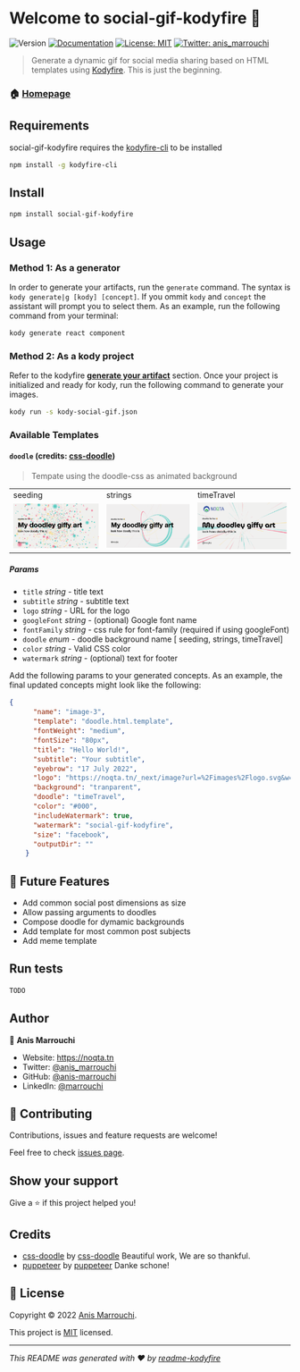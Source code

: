 # Welcome to social-gif-kodyfire 👋
![Version](https://img.shields.io/badge/version-0.0.5-blue.svg?cacheSeconds=2592000)
[![Documentation](https://img.shields.io/badge/documentation-yes-brightgreen.svg)](https://github.com/nooqta/kodyfire#install-a-kody)
[![License: MIT](https://img.shields.io/badge/License-MIT-yellow.svg)](https://github.com/nooqta/kodyfire/blob/main/LICENSE)
[![Twitter: anis\_marrouchi](https://img.shields.io/twitter/follow/anis\_marrouchi.svg?style=social)](https://twitter.com/anis\_marrouchi)

> Generate a dynamic gif for social media sharing based on HTML templates using [Kodyfire](https://github.com/nooqta/kodyfire). This is just the beginning.

### 🏠 [Homepage](https://github.com/nooqta/kodyfire)

## Requirements

social-gif-kodyfire requires the [kodyfire-cli](https://github.com/nooqta/kodyfire) to be installed

```sh
npm install -g kodyfire-cli
```
## Install

```sh
npm install social-gif-kodyfire
```

## Usage

### Method 1: As a generator
In order to generate your artifacts, run the `generate` command. The syntax is `kody generate|g [kody] [concept]`. If you ommit `kody` and `concept` the assistant will prompt you to select them. As an example, run the following command from your terminal:
```sh
kody generate react component
```
### Method 2: As a kody project
Refer to the kodyfire __[generate your artifact](https://github.com/nooqta/kodyfire#generate-your-artifact)__ section.
Once your project is initialized and ready for kody, run the following command to generate your images.
```sh
kody run -s kody-social-gif.json
```
### Available Templates 

#### `doodle` (credits: [css-doodle](https://github.com/css-doodle/css-doodle))

> Tempate using the doodle-css as animated background

<table>
  <tr>
     <td>seeding</td>
     <td>strings</td>
     <td>timeTravel</td>
  </tr>
  <tr>
    <td><img src="assets/doodle-seeding.gif" width=240></td>
    <td><img src="assets/doodle-strings.gif" width=240></td>
    <td><img src="assets/doodle-timeTravel.gif" width=240></td>
  </tr>
 </table>

##### Params

- `title` _string_ - title text
- `subtitle` _string_ - subtitle text
- `logo` _string_ - URL for the logo
- `googleFont` _string_ - (optional) Google font name
- `fontFamily` _string_ - css rule for font-family (required if using googleFont)
- `doodle` _enum_ - doodle background name [ seeding, strings, timeTravel]
- `color` _string_ - Valid CSS color
- `watermark` _string_ - (optional) text for footer

Add the following params to your generated concepts. As an example, the final updated concepts might look like the following:
```json
{
      "name": "image-3",
      "template": "doodle.html.template",
      "fontWeight": "medium",
      "fontSize": "80px",
      "title": "Hello World!",
      "subtitle": "Your subtitle",
      "eyebrow": "17 July 2022",
      "logo": "https://noqta.tn/_next/image?url=%2Fimages%2Flogo.svg&w=256&q=75",
      "background": "tranparent",
      "doodle": "timeTravel",
      "color": "#000",
      "includeWatermark": true,
      "watermark": "social-gif-kodyfire",
      "size": "facebook",
      "outputDir": ""
    }
```
## 📅 Future Features
- Add common social post dimensions as size
- Allow passing arguments to doodles
- Compose doodle for dymamic backgrounds
- Add template for most common post subjects
- Add meme template
## Run tests

```sh
TODO
```

## Author

👤 **Anis Marrouchi**

* Website: https://noqta.tn
* Twitter: [@anis\_marrouchi](https://twitter.com/anis\_marrouchi)
* GitHub: [@anis-marrouchi](https://github.com/anis-marrouchi)
* LinkedIn: [@marrouchi](https://linkedin.com/in/marrouchi)

## 🤝 Contributing

Contributions, issues and feature requests are welcome!

Feel free to check [issues page](https://github.com/anis-marrouchi/social-gif-kodyfire/issues). 

## Show your support

Give a ⭐️ if this project helped you!

## Credits

- [css-doodle](https://github.com/css-doodle/css-doodle) by [css-doodle](https://github.com/css-doodle) Beautiful work, We are so thankful.
- [puppeteer](https://github.com/puppeteer/puppeteer) by [puppeteer](https://github.com/puppeteer) Danke schone!

## 📝 License

Copyright © 2022 [Anis Marrouchi](https://github.com/anis-marrouchi).

This project is [MIT](https://github.com/nooqta/kodyfire/blob/main/LICENSE) licensed.

***
_This README was generated with ❤️ by [readme-kodyfire](https://github.com/nooqta/readme-kodyfire)_

